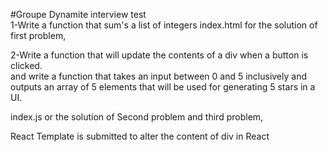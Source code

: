 #Groupe Dynamite interview test<br >
1-Write a function that sum's a list of integers
index.html for the solution of first problem, <br >

2-Write a function that will update the 
contents of a div when a button is clicked. <br > 
and write a function that takes an input between 0 and 
5 inclusively and outputs an array of 5 elements 
that will be used for generating 5 stars in a UI.

index.js or the solution of Second problem and third problem, <br >

React Template is submitted to alter the content of div in React 


